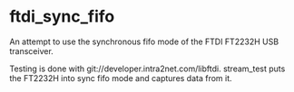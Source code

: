 # ftdi_sync_fifo
An attempt to use the synchronous fifo mode of the FTDI FT2232H USB transceiver.

Testing is done with git://developer.intra2net.com/libftdi.  stream_test puts the FT2232H into sync fifo mode and captures data from it.
